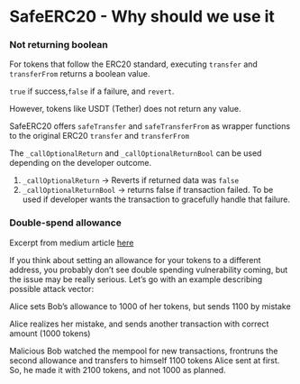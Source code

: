 
# SafeERC20 - Why should we use it

### Not returning boolean
For tokens that follow the ERC20 standard,  executing `transfer` and `transferFrom` returns a boolean value.

`true` if success,`false` if a failure, and `revert`.

However, tokens like USDT (Tether) does not return any value.

SafeERC20 offers `safeTransfer` and `safeTransferFrom` as wrapper functions to the original ERC20 `transfer` and `transferFrom`

The `_callOptionalReturn` and `_callOptionalReturnBool` can be used depending on the developer outcome.

1. `_callOptionalReturn` -> Reverts if returned data was `false`
2. `_callOptionalReturnBool` -> returns false if transaction failed. To be used if developer wants the transaction to gracefully handle that failure.


### Double-spend allowance

Excerpt from medium article [here](https://medium.com/@deliriusz/ten-issues-with-erc20s-that-can-ruin-you-smart-contract-6c06c44948e0) 

If you think about setting an allowance for your tokens to a different address, you probably don’t see double spending vulnerability coming, but the issue may be really serious. Let’s go with an example describing possible attack vector:

Alice sets Bob’s allowance to 1000 of her tokens, but sends 1100 by mistake

Alice realizes her mistake, and sends another transaction with correct amount (1000 tokens)

Malicious Bob watched the mempool for new transactions, frontruns the second allowance and transfers to himself 1100 tokens Alice sent at first. So, he made it with 2100 tokens, and not 1000 as planned.

